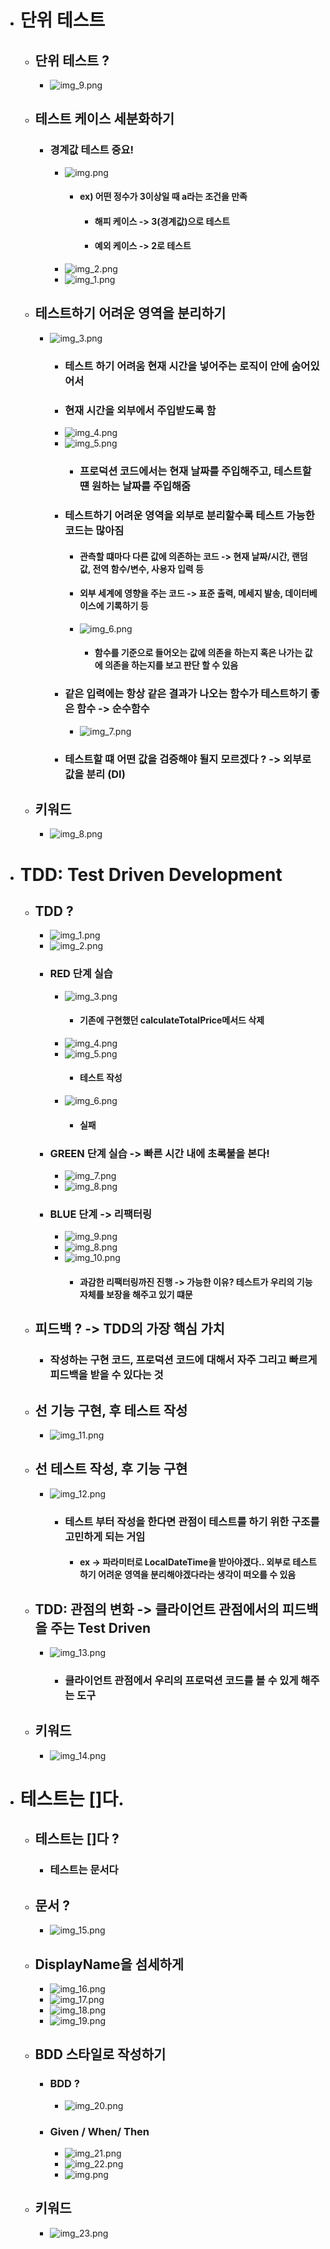 * # 단위 테스트
  * ## 단위 테스트 ?
    * ![img_9.png](src/main/resources/image/img_9.png)
  * ## 테스트 케이스 세분화하기
    * ### 경계값 테스트 중요!
      * ![img.png](src/main/resources/image/img.png)
        * #### ex) 어떤 정수가 3이상일 때 a라는 조건을 만족
          * #### 해피 케이스 -> 3(경계값)으로 테스트
          * #### 예외 케이스 -> 2로 테스트
      * ![img_2.png](src/main/resources/image/img_2.png)
      * ![img_1.png](src/main/resources/image/img_1.png)
  * ## 테스트하기 어려운 영역을 분리하기
    * ![img_3.png](src/main/resources/image/img_3.png)
      * ### 테스트 하기 어려움 현재 시간을 넣어주는 로직이 안에 숨어있어서 
      * ### 현재 시간을 외부에서 주입받도록 함
      * ![img_4.png](src/main/resources/image/img_4.png)
      * ![img_5.png](src/main/resources/image/img_5.png)
        * ### 프로덕션 코드에서는 현재 날짜를 주입해주고, 테스트할 떈 원하는 날짜를 주입해줌
      * ### 테스트하기 어려운 영역을 외부로 분리할수록 테스트 가능한 코드는 많아짐
        * #### 관측할 떄마다 다른 값에 의존하는 코드 -> 현재 날짜/시간, 랜덤 값, 전역 함수/변수, 사용자 입력 등
        * #### 외부 세계에 영향을 주는 코드 -> 표준 출력, 메세지 발송, 데이터베이스에 기록하기 등
        * ![img_6.png](src/main/resources/image/img_6.png)
          * #### 함수를 기준으로 들어오는 값에 의존을 하는지 혹은 나가는 값에 의존을 하는지를 보고 판단 할 수 있음
      * ### 같은 입력에는 항상 같은 결과가 나오는 함수가 테스트하기 좋은 함수 -> 순수함수
        * ![img_7.png](src/main/resources/image/img_7.png)
      * ### 테스트할 떄 어떤 값을 검증해야 될지 모르겠다 ? -> 외부로 값을 분리 (DI)
  * ## 키워드 
    * ![img_8.png](src/main/resources/image/img_8.png)

* # TDD: Test Driven Development
  * ## TDD ?
    * ![img_1.png](src/main/resources/image/image2/img_1.png)
    * ![img_2.png](src/main/resources/image/image2/img_2.png)
    * ### RED 단계 실습
      * ![img_3.png](src/main/resources/image/image2/img_3.png)
        * #### 기존에 구현했던 calculateTotalPrice메서드 삭제
      * ![img_4.png](src/main/resources/image/image2/img_4.png)
      * ![img_5.png](src/main/resources/image/image2/img_5.png)
        * #### 테스트 작성
      * ![img_6.png](src/main/resources/image/image2/img_6.png)
        * #### 실패
    * ### GREEN 단계 실습 -> 빠른 시간 내에 초록불을 본다!
      * ![img_7.png](src/main/resources/image/image2/img_7.png)
      * ![img_8.png](src/main/resources/image/image2/img_8.png)
    * ### BLUE 단계 -> 리팩터링
      * ![img_9.png](src/main/resources/image/image2/img_9.png)
      * ![img_8.png](src/main/resources/image/image2/img_8.png)
      * ![img_10.png](src/main/resources/image/image2/img_10.png)
        * #### 과감한 리팩터링까진 진행 -> 가능한 이유? 테스트가 우리의 기능 자체를 보장을 해주고 있기 떄문
  * ## 피드백 ? -> TDD의 가장 핵심 가치 
    * ### 작성하는 구현 코드, 프로덕션 코드에 대해서 자주 그리고 빠르게 피드백을 받을 수 있다는 것
  * ## 선 기능 구현, 후 테스트 작성
    * ![img_11.png](src/main/resources/image/image2/img_11.png)
  * ## 선 테스트 작성, 후 기능 구현
    * ![img_12.png](src/main/resources/image/image2/img_12.png)
      * ### 테스트 부터 작성을 한다면 관점이 테스트를 하기 위한 구조를 고민하게 되는 거임
        * #### ex -> 파라미터로 LocalDateTime을 받아야겠다.. 외부로 테스트하기 어려운 영역을 분리해야겠다라는 생각이 떠오를 수 있음
  * ## TDD: 관점의 변화 -> 클라이언트 관점에서의 피드백을 주는 Test Driven
    * ![img_13.png](src/main/resources/image/image2/img_13.png)
      * ### 클라이언트 관점에서 우리의 프로덕션 코드를 볼 수 있게 해주는 도구
  * ## 키워드
    * ![img_14.png](src/main/resources/image/image2/img_14.png)

* # 테스트는 []다.
  * ## 테스트는 []다 ?
    * ### 테스트는 문서다 
  * ## 문서 ?
    * ![img_15.png](src/main/resources/image/image2/img_15.png)
  * ## DisplayName을 섬세하게
    * ![img_16.png](src/main/resources/image/image2/img_16.png)
    * ![img_17.png](src/main/resources/image/image2/img_17.png)
    * ![img_18.png](src/main/resources/image/image2/img_18.png)
    * ![img_19.png](src/main/resources/image/image2/img_19.png)
  * ## BDD 스타일로 작성하기
    * ### BDD ?
      * ![img_20.png](src/main/resources/image/image2/img_20.png)
    * ### Given / When/ Then
      * ![img_21.png](src/main/resources/image/image2/img_21.png)
      * ![img_22.png](src/main/resources/image/image2/img_22.png)
      * ![img.png](src/main/resources/image/image2/img_24.png)
  * ## 키워드
    * ![img_23.png](src/main/resources/image/image2/img_23.png)

